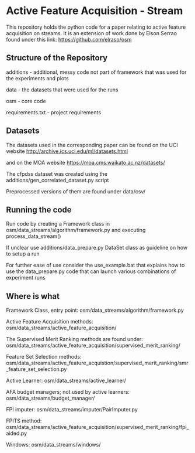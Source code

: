 # Active Feature Acquisition - Stream

This repository holds the python code for a paper relating to active feature acquisition on streams. It is an extension of work done by Elson Serrao found under this link: https://github.com/elrasp/osm

## Structure of the Repository

additions - additional, messy code not part of framework that was used for the experiments and plots

data - the datasets that were used for the runs

osm - core code

requirements.txt - project requirements

## Datasets

The datasets used in the corresponding paper can be found on the UCI website http://archive.ics.uci.edu/ml/datasets.html

and on the MOA website https://moa.cms.waikato.ac.nz/datasets/

The cfpdss dataset was created using the additions/gen_correlated_dataset.py script

Preprocessed versions of them are found under data/csv/

## Running the code

Run code by creating a Framework class in osm/data_streams/algorithm/framework.py and executing process_data_stream()

If unclear use additions/data_prepare.py DataSet class as guideline on how to setup a run

For further ease of use consider the use_example.bat that explains how to use the data_prepare.py code that can launch various combinations of experiment runs

## Where is what

Framework Class, entry point: osm/data_streams/algorithm/framework.py

Active Feature Acquisition methods: osm/data_streams/active_feature_acquisition/

The Supervised Merit Ranking methods are found under: osm/data_streams/active_feature_acquisition/supervised_merit_ranking/

Feature Set Selection methods: osm/data_streams/active_feature_acquistion/supervised_merit_ranking/smr_feature_set_selection.py

Active Learner: osm/data_streams/active_learner/

AFA budget managers; not used by active learners: osm/data_streams/budget_manager/

FPI imputer: osm/data_streams/imputer/PairImputer.py

FPITS method: osm/data_streams/active_feature_acquisition/supervised_merit_ranking/fpi_aided.py

Windows: osm/data_streams/windows/
